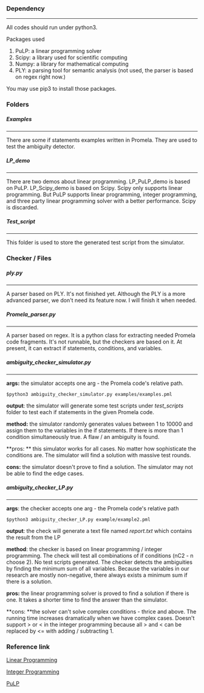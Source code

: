 ### Dependency

---

All codes should run under python3. 

Packages used

1. PuLP: a linear programming solver
2. Scipy: a library used for scientific computing
3. Numpy: a library for mathematical computing
4. PLY: a parsing tool for semantic analysis (not used, the parser is based on regex right now.)

You may use pip3 to install those packages.

### Folders

##### Examples

---

There are some if statements examples written in Promela. They are used to test the ambiguity detector.

##### LP_demo

----

There are two demos about linear programming. LP_PuLP_demo is based on PuLP. LP_Scipy_demo is based on Scipy. Scipy only supports linear programming. But PuLP supports linear programming, integer programming, and three party linear programming solver with a better performance. Scipy is discarded.

##### Test_script
---

This folder is used to store the generated test script from the simulator.

### Checker / Files

##### ply.py

----

A parser based on PLY. It's not finished yet. Although the PLY is a more advanced parser, we don't need its feature now. I will finish it when needed.

##### Promela_parser.py

---

A parser based on regex. It is a python class for extracting needed Promela code fragments. It's not runnable, but the checkers are based on it. At present, it can extract if statements, conditions, and variables.

##### ambiguity_checker_simulator.py

----

**args:** the simulator accepts one arg - the Promela code's relative path.

```shell
$python3 ambiguity_checker_simulator.py examples/examples.pml
```

**output**: the simulator will generate some test scripts under *test_scripts* folder to test each if statements in the given Promela code.

**method:** the simulator randomly generates values between 1 to 10000 and assign them to the variables in the if statements. If there is more than 1 condition simultaneously true. A flaw / an ambiguity is found.

**pros: ** this simulator works for all cases. No matter how sophisticate the conditions are. The simulator will find a solution with massive test rounds.

**cons:** the simulator doesn't prove to find a solution. The simulator may not be able to find the edge cases.

##### ambiguity_checker_LP.py

----

**args**: the checker accepts one arg - the Promela code's relative path

```shell
$python3 ambiguity_checker_LP.py example/example2.pml
```

**output**: the check will generate a text file named *report.txt* which contains the result from the LP

**method**: the checker is based on linear programming / integer programming. The check will test all combinations of if conditions (nC2 - n choose 2). No test scripts generated. The checker detects the ambiguities by finding the minimum sum of all variables. Because the variables in our research are mostly non-negative, there always exists a minimum sum if there is a solution.

**pros:** the linear programming solver is proved to find a solution if there is one. It takes a shorter time to find the answer than the simulator.

**cons: **the solver can't solve complex conditions - thrice and above. The running time increases dramatically when we have complex cases. Doesn't support > or < in the integer programming because all > and < can be replaced by <= with adding / subtracting 1.



### Reference link

[Linear Programming](https://en.wikipedia.org/wiki/Linear_programming)

[Integer Programming](https://en.wikipedia.org/wiki/Integer_programming)

[PuLP](https://coin-or.github.io/pulp/)
